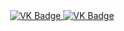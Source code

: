 <div id="badges" align ="center"> 
  <a href= "https://vk.com/id75769584"> 
    <img scr = https://img.shields.io/badge/VK-blue?style=for-the-badge&logo=Vk&logoColor=white" alt="VK Badge" /> 
  </a>
    <a href= "https://mail.google.com/mail/u/0/#inbox"> 
      <img scr =https://img.shields.io/badge/EMAIL-red?style=for-the-badge&logo=Gmail&logoColor=white" alt="VK Badge"/> 
    </a>
</div>
